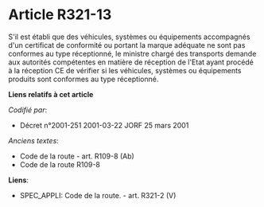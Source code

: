 # Article R321-13

S'il est établi que des véhicules, systèmes ou équipements accompagnés d'un certificat de conformité ou portant la marque
adéquate ne sont pas conformes au type réceptionné, le ministre chargé des transports demande aux autorités compétentes en
matière de réception de l'Etat ayant procédé à la réception CE de vérifier si les véhicules, systèmes ou équipements produits
sont conformes au type réceptionné.

**Liens relatifs à cet article**

_Codifié par_:

  - Décret n°2001-251 2001-03-22 JORF 25 mars 2001

_Anciens textes_:

  - Code de la route - art. R109-8 (Ab)
  - Code de la route R109-8

**Liens**:

  - SPEC_APPLI: Code de la route. - art. R321-2 (V)
